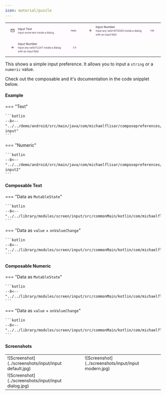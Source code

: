 ```yaml
---
icon: material/puzzle
---
```


|                                                          |                                                         |
|----------------------------------------------------------|---------------------------------------------------------|
| ![Screenshot](../screenshots/previews/input-text1.jpg)   | ![Screenshot](../screenshots/previews/input-number1.jpg) |
| ![Screenshot](../screenshots/previews/input-number2.jpg) | |

This shows a simple input preference. It allows you to input a `string` or a `numeric` value.

Check out the composable and it's documentation in the code snipplet below.

#### Example

=== "Text"

    ```kotlin
    --8<-- "../../demo/android/src/main/java/com/michaelflisar/composepreferences/demo/demos/PrefScreenDemo.kt:demo-input"
    ```

=== "Numeric"

    ```kotlin
    --8<-- "../../demo/android/src/main/java/com/michaelflisar/composepreferences/demo/demos/PrefScreenDemo.kt:demo-input2"
    ```

#### Composable Text

=== "Data as `MutableState`"

    ```kotlin
    --8<-- "../../library/modules/screen/input/src/commonMain/kotlin/com/michaelflisar/composepreferences/screen/input/PreferenceInputText.kt:constructor"
    ```

=== "Data as `value` + `onValueChange`"

    ```kotlin
    --8<-- "../../library/modules/screen/input/src/commonMain/kotlin/com/michaelflisar/composepreferences/screen/input/PreferenceInputText.kt:constructor2"
    ```

#### Composable Numeric

=== "Data as `MutableState`"

    ```kotlin
    --8<-- "../../library/modules/screen/input/src/commonMain/kotlin/com/michaelflisar/composepreferences/screen/input/PreferenceInputNumber.kt:constructor"
    ```

=== "Data as `value` + `onValueChange`"

    ```kotlin
    --8<-- "../../library/modules/screen/input/src/commonMain/kotlin/com/michaelflisar/composepreferences/screen/input/PreferenceInputNumber.kt:constructor2"
    ```

#### Screenshots

|                                                       |                                                      |
|-------------------------------------------------------|------------------------------------------------------|
| ![Screenshot](../screenshots/input/input default.jpg) | ![Screenshot](../screenshots/input/input modern.jpg) |
| ![Screenshot](../screenshots/input/input dialog.jpg)  | |